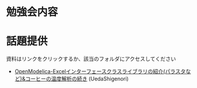 ﻿# 勉強会内容

# 話題提供  
資料はリンクをクリックするか、該当のフォルダにアクセスしてください  
* [OpenModelica-Excelインターフェースクラスライブラリの紹介(パラスタなど)&コーヒーの温度解析の続き](https://github.com/UedaShigenori/OpenModelica_Excel_Interface_ClassPackage)  (UedaShigenori)  


